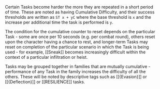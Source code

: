 Certain Tasks become harder the more they are repeated in a short period of time. These are noted as having Cumulative Difficulty, and their success thresholds are written as `ST x + yC` where the base threshold is `x` and the increase per additional time the task is performed is `y`.

The condition for the cumulative counter to reset depends on the particular Task - some are once per 10 seconds (e.g. per combat round), others reset upon the character having a chance to rest, and longer-term Tasks may reset on completion of the particular scenario in which the Task is being used - for example, [[Sneak]] becomes increasingly difficult within the context of a particular infiltration or heist.

Tasks may be grouped together in families that are mutually cumulative - performance of any Task in the family increases the difficulty of all the others. These will be noted by descriptive tags such as [[{Evasion}]] or [[{Deflection}]] or [[RESILIENCE]] tasks.